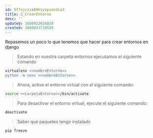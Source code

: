 ```yaml
---
id: 5f7ajczik88ksyopzondia2
title: 2_CrearEntorno
desc: ''
updated: 1680923926028
created: 1680043710559
---
```

Repasemos un poco lo que tenemos que hacer para crear entornos en django

> Estando en nuestra carpeta entornos ejecutamos el siguiente comando

```bash
virtualenv <<nombreEntorno>>
python -m venv <<nombreEntorno>>
```
> Ahora, active el entorno virtual con el siguiente comando:

```bash
source <<carpetaEntorno>>/bin/activate
```

> Para desactivar el entorno virtual, ejecute el siguiente comando:

```bash
deactivate
``` 

> Saber que paquetes tengo instalado

```bash
pip freeze
```